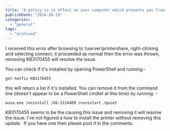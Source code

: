 ```yaml
---
title: "A policy is in effect on your computer which prevents you from connecting to this print queue"
publishDate: "2016-10-19"
categories: 
  - "general"
tags: 
  - "archived"
---
```


I received this error after browsing to \\\\server\\printershare, right-clicking and selecting connect, it proceeded as normal then the error was thrown, removing KB3170455 will resolve the issue.

You can check if it's installed by opening PowerShell and running:-

```
get-hotfix KB3170455
```

this will return a list if it's installed. You can remove it from the command line (doesn't appear to be a PowerShell cmdlet at this time) by running: -

```
wusa.exe /uninstall /kb:3114409 /norestart /quiet
```

KB3170455 seems to be the causing this issue and removing it will resolve the issue. I've not figured a how to install the printer without removing this update.  If you have one then please post it in the comments.
